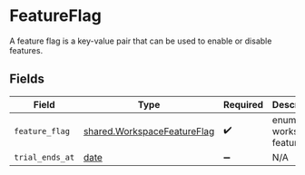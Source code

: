 # FeatureFlag

A feature flag is a key-value pair that can be used to enable or disable features.


## Fields

| Field                                                                      | Type                                                                       | Required                                                                   | Description                                                                |
| -------------------------------------------------------------------------- | -------------------------------------------------------------------------- | -------------------------------------------------------------------------- | -------------------------------------------------------------------------- |
| `feature_flag`                                                             | [shared.WorkspaceFeatureFlag](../../models/shared/workspacefeatureflag.md) | :heavy_check_mark:                                                         | enum value workspace feature flag                                          |
| `trial_ends_at`                                                            | [date](https://docs.python.org/3/library/datetime.html#date-objects)       | :heavy_minus_sign:                                                         | N/A                                                                        |